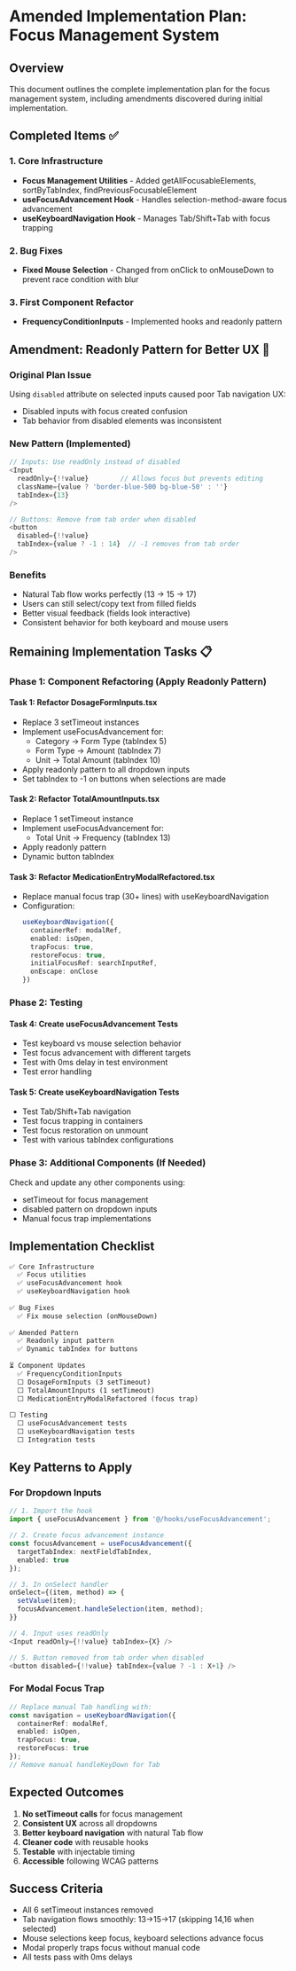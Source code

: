 # Amended Implementation Plan: Focus Management System

## Overview
This document outlines the complete implementation plan for the focus management system, including amendments discovered during initial implementation.

## Completed Items ✅

### 1. Core Infrastructure
- **Focus Management Utilities** - Added getAllFocusableElements, sortByTabIndex, findPreviousFocusableElement
- **useFocusAdvancement Hook** - Handles selection-method-aware focus advancement
- **useKeyboardNavigation Hook** - Manages Tab/Shift+Tab with focus trapping

### 2. Bug Fixes
- **Fixed Mouse Selection** - Changed from onClick to onMouseDown to prevent race condition with blur

### 3. First Component Refactor
- **FrequencyConditionInputs** - Implemented hooks and readonly pattern

## Amendment: Readonly Pattern for Better UX 🔄

### Original Plan Issue
Using `disabled` attribute on selected inputs caused poor Tab navigation UX:
- Disabled inputs with focus created confusion
- Tab behavior from disabled elements was inconsistent

### New Pattern (Implemented)
```typescript
// Inputs: Use readOnly instead of disabled
<Input
  readOnly={!!value}        // Allows focus but prevents editing
  className={value ? 'border-blue-500 bg-blue-50' : ''}
  tabIndex={13}
/>

// Buttons: Remove from tab order when disabled
<button
  disabled={!!value}
  tabIndex={value ? -1 : 14}  // -1 removes from tab order
/>
```

### Benefits
- Natural Tab flow works perfectly (13 → 15 → 17)
- Users can still select/copy text from filled fields
- Better visual feedback (fields look interactive)
- Consistent behavior for both keyboard and mouse users

## Remaining Implementation Tasks 📋

### Phase 1: Component Refactoring (Apply Readonly Pattern)

#### Task 1: Refactor DosageFormInputs.tsx
- Replace 3 setTimeout instances
- Implement useFocusAdvancement for:
  - Category → Form Type (tabIndex 5)
  - Form Type → Amount (tabIndex 7)
  - Unit → Total Amount (tabIndex 10)
- Apply readonly pattern to all dropdown inputs
- Set tabIndex to -1 on buttons when selections are made

#### Task 2: Refactor TotalAmountInputs.tsx
- Replace 1 setTimeout instance
- Implement useFocusAdvancement for:
  - Total Unit → Frequency (tabIndex 13)
- Apply readonly pattern
- Dynamic button tabIndex

#### Task 3: Refactor MedicationEntryModalRefactored.tsx
- Replace manual focus trap (30+ lines) with useKeyboardNavigation
- Configuration:
  ```typescript
  useKeyboardNavigation({
    containerRef: modalRef,
    enabled: isOpen,
    trapFocus: true,
    restoreFocus: true,
    initialFocusRef: searchInputRef,
    onEscape: onClose
  })
  ```

### Phase 2: Testing

#### Task 4: Create useFocusAdvancement Tests
- Test keyboard vs mouse selection behavior
- Test focus advancement with different targets
- Test with 0ms delay in test environment
- Test error handling

#### Task 5: Create useKeyboardNavigation Tests
- Test Tab/Shift+Tab navigation
- Test focus trapping in containers
- Test focus restoration on unmount
- Test with various tabIndex configurations

### Phase 3: Additional Components (If Needed)

Check and update any other components using:
- setTimeout for focus management
- disabled pattern on dropdown inputs
- Manual focus trap implementations

## Implementation Checklist

```markdown
✅ Core Infrastructure
  ✅ Focus utilities
  ✅ useFocusAdvancement hook
  ✅ useKeyboardNavigation hook
  
✅ Bug Fixes
  ✅ Fix mouse selection (onMouseDown)
  
✅ Amended Pattern
  ✅ Readonly input pattern
  ✅ Dynamic tabIndex for buttons
  
⏳ Component Updates
  ✅ FrequencyConditionInputs
  ⬜ DosageFormInputs (3 setTimeout)
  ⬜ TotalAmountInputs (1 setTimeout)
  ⬜ MedicationEntryModalRefactored (focus trap)
  
⬜ Testing
  ⬜ useFocusAdvancement tests
  ⬜ useKeyboardNavigation tests
  ⬜ Integration tests
```

## Key Patterns to Apply

### For Dropdown Inputs
```typescript
// 1. Import the hook
import { useFocusAdvancement } from '@/hooks/useFocusAdvancement';

// 2. Create focus advancement instance
const focusAdvancement = useFocusAdvancement({
  targetTabIndex: nextFieldTabIndex,
  enabled: true
});

// 3. In onSelect handler
onSelect={(item, method) => {
  setValue(item);
  focusAdvancement.handleSelection(item, method);
}}

// 4. Input uses readOnly
<Input readOnly={!!value} tabIndex={X} />

// 5. Button removed from tab order when disabled
<button disabled={!!value} tabIndex={value ? -1 : X+1} />
```

### For Modal Focus Trap
```typescript
// Replace manual Tab handling with:
const navigation = useKeyboardNavigation({
  containerRef: modalRef,
  enabled: isOpen,
  trapFocus: true,
  restoreFocus: true
});
// Remove manual handleKeyDown for Tab
```

## Expected Outcomes

1. **No setTimeout calls** for focus management
2. **Consistent UX** across all dropdowns
3. **Better keyboard navigation** with natural Tab flow
4. **Cleaner code** with reusable hooks
5. **Testable** with injectable timing
6. **Accessible** following WCAG patterns

## Success Criteria

- All 6 setTimeout instances removed
- Tab navigation flows smoothly: 13→15→17 (skipping 14,16 when selected)
- Mouse selections keep focus, keyboard selections advance focus
- Modal properly traps focus without manual code
- All tests pass with 0ms delays